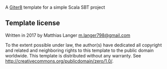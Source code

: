 A [Giter8][g8] template for a simple Scala SBT project

Template license
----------------
Written in 2017 by Matthias Langer <m.langer798@gmail.com>

To the extent possible under law, the author(s) have dedicated all copyright and related
and neighboring rights to this template to the public domain worldwide.
This template is distributed without any warranty. See <http://creativecommons.org/publicdomain/zero/1.0/>.

[g8]: http://www.foundweekends.org/giter8/
